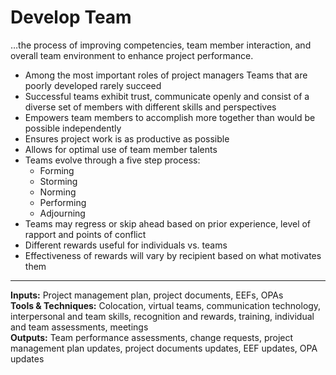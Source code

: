 # Develop Team

…the process of improving competencies, team member interaction, and overall team environment to enhance project performance. 

- Among the most important roles of project managers Teams that are poorly developed rarely succeed 
- Successful teams exhibit trust, communicate openly and consist of a diverse set of members with different skills and perspectives 
- Empowers team members to accomplish more together than would be possible independently 
- Ensures project work is as productive as possible 
- Allows for optimal use of team member talents
- Teams evolve through a five step process: 
	- Forming 
	- Storming 
	- Norming 
	- Performing 
	- Adjourning 
- Teams may regress or skip ahead based on prior experience, level of rapport and points of conflict 
- Different rewards useful for individuals vs. teams 
- Effectiveness of rewards will vary by recipient based on what motivates them 

---

**Inputs:** Project management plan, project documents, EEFs, OPAs    
**Tools & Techniques:** Colocation, virtual teams, communication technology, interpersonal and team skills, recognition and rewards, training, individual and team assessments, meetings    
**Outputs:** Team performance assessments, change requests, project management plan updates, project documents updates, EEF updates, OPA updates    
